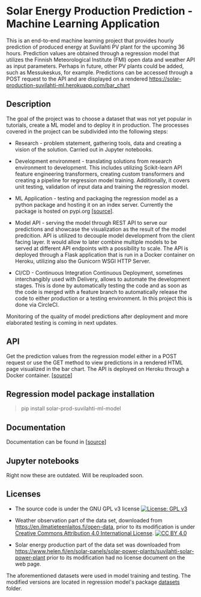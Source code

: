 # Solar Energy Production Prediction - Machine Learning Application

This is an end-to-end machine learning project that provides hourly prediction of produced energy at Suvilahti PV plant for the upcoming 36 hours. Prediction values are obtained through a regression model that utilizes the Finnish Meteorological Institute (FMI) open data and weather API as input parameters. Perhaps in future, other PV plants could be added, such as Messukeskus, for example. Predictions can be accessed through a POST request to the API and are displayed on a rendered https://solar-production-suvilahti-ml.herokuapp.com/bar_chart

## Description

The goal of the project was to choose a dataset that was not yet popular in tutorials, create a ML model and to deploy it in production. The processes covered in the project can be subdivided into the following steps:

- Research - problem statement, gathering tools, data and creating a vision of the solution. Carried out in Jupyter notebooks.
- Development environment - translating solutions from research environment to development. This includes utilizing Scikit-learn API feature engineering transformers, creating custom transformers and creating a pipeline for regression model training. Additionally, it covers unit testing, validation of input data and training the regression model.

- ML Application - testing and packaging the regression model as a python package and hosting it on an index server. Currently the package is hosted on pypi.org [[source](https://pypi.org/project/solar-prod-suvilahti-ml-model/)].
- Model API - serving the model through REST API to serve our predictions and showcase the visualization as the result of the model predcition. API is utilized to decouple model development from the client facing layer. It would allow to later combine multiple models to be served at different API endpoints with a possibility to scale. The API is deployed through a Flask application that is run in a Docker container on Heroku, utilizing also the Gunicorn WSGI HTTP Server.
- CI/CD - Continuous Integration Continuous Deployment, sometimes interchangibly used with Delivery, allows to automate the development stages. This is done by automatically testing the code and as soon as the code is merged with a feature branch to automatically release the code to either production or a testing environment. In this project this is done via CircleCI.


 Monitoring of the quality of model predictions after deployment and more elaborated testing is coming in next updates.

## API

Get the prediction values from the regression model either in a POST request or use the GET method to view predictions in a rendered HTML page visualized in the bar chart. The API is deployed on Heroku through a Docker container. [[source](https://github.com/screwdriver66/solar_prod_suvilahti/blob/master/documentation/api.md)]

## Regression model package installation

> pip install solar-prod-suvilahti-ml-model

## Documentation

Documentation can be found in [[source](https://github.com/screwdriver66/solar_prod_suvilahti/tree/master/documentation)]

## Jupyter notebooks

Right now these are outdated. Will be reuploaded soon.

<!-- - Data gathering [[source]()]
- Data analysis [[source]()]
- Feature engineering [[source]()]
- Model building [[source]()] -->

## Licenses

- The source code is under the GNU GPL v3 license [![License: GPL v3](https://img.shields.io/badge/License-GPLv3-blue.svg)](https://www.gnu.org/licenses/gpl-3.0)

- Weather observation part of the data set, downloaded from https://en.ilmatieteenlaitos.fi/open-data, prior to its modification is under [Creative Commons Attribution 4.0 International
License][cc-by]. [![CC BY 4.0][cc-by-shield]][cc-by]

- Solar energy production part of the data set was downloaded from https://www.helen.fi/en/solar-panels/solar-power-plants/suvilahti-solar-power-plant prior to its modification had no license document on the web page.

The aforementioned datasets were used in model training and testing. The modified versions are located in regression model's package [datasets](/packages/regression_model/regression_model/datasets/) folder.



[cc-by]: http://creativecommons.org/licenses/by/4.0/
[cc-by-shield]: https://img.shields.io/badge/License-CC%20BY%204.0-lightgrey.svg
